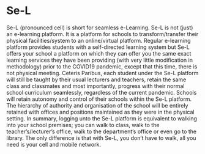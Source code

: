 # Se-L
Se-L (pronounced cell) is short for seamless e-Learning. Se-L is not (just) an e-learning platform. It is a platform for schools to transform/transfer their physical facilities/system to an online/virtual platform. Regular e-learning platform provides students with a self-directed learning system but Se-L offers your school a platform on which they can offer you the same exact learning services they have been providing (with very little modification in methodology) prior to the COVID19 pandemic, except that this time, there is not physical meeting. Ceteris Paribus, each student under the Se-L platform will still be taught by their usual lecturers and teachers, retain the same class and classmates and most importantly, progress with their normal school curriculum seamlessly, regardless of the current pandemic. Schools will retain autonomy and control of their schools within the Se-L platform. The hierarchy of authority and organisation of the school will be entirely retained with offices and positions maintained as they were in the physical setting. In summary, logging unto the Se-L platform is equivalent to walking into your school premises; you can walk to class, walk to the teacher’s/lecturer’s office, walk to the department’s office or even go to the library. The only difference is that with Se-L, you don’t have to walk, all you need is your cell and mobile network.
